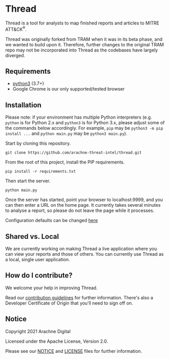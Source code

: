 <!-- NOTICE: As required by the Apache License v2.0, this notice is to state this file has been modified by Arachne Digital -->

# Thread

Thread is a tool for analysts to map finished reports and articles to MITRE ATT&CK<sup>®</sup>.

Thread was originally forked from TRAM when it was in its beta phase, and we wanted to build upon it. Therefore, further changes to the original TRAM repo may not be incorporated into Thread as the codebases have largely diverged. 

## Requirements
- [python3](https://www.python.org/) (3.7+)
- Google Chrome is our only supported/tested browser

## Installation

Please note: if your environment has multiple Python interpreters (e.g. `python` is for Python 2.x and `python3` is for Python 3.x, please adjust some of the commands below accordingly. For example, `pip` may be `python3 -m pip install ...` and `python main.py` may be `python3 main.py`).

Start by cloning this repository.
```
git clone https://github.com/arachne-threat-intel/thread.git
```
From the root of this project, install the PIP requirements.
```
pip install -r requirements.txt
```
Then start the server.
```
python main.py
```
Once the server has started, point your browser to localhost:9999, and you can then enter a URL on the home page.
It currently takes several minutes to analyse a report, so please do not leave the page while it processes.

Configuration defaults can be changed [here](https://github.com/arachne-threat-intel/thread/wiki/Thread-Configuration)

## Shared vs. Local
We are currently working on making Thread a live application where you can view your reports and those of others. You can currently use Thread as a local, single user application. 

## How do I contribute?

We welcome your help in improving Thread.

Read our [contribution guidelines](CONTRIBUTING.md) for further information. There's also a Developer Certificate of Origin that you'll need to sign off on.

## Notice

Copyright 2021 Arachne Digital

Licensed under the Apache License, Version 2.0.

Please see our [NOTICE](NOTICE.txt) and [LICENSE](LICENSE.txt) files for further information. 
